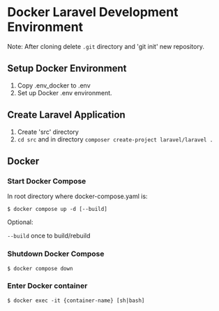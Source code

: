 # Docker Laravel Development Environment

Note:
After cloning delete `.git` directory and 'git init' new repository.

## Setup Docker Environment

1. Copy .env_docker to .env
2. Set up Docker .env environment.

## Create Laravel Application

1. Create 'src' directory
2. `cd src` and in directory `composer create-project laravel/laravel .`

## Docker

### Start Docker Compose
In root directory where docker-compose.yaml is:

`$ docker compose up -d [--build]`

Optional:

`--build` once to build/rebuild

### Shutdown Docker Compose

`$ docker compose down`

### Enter Docker container

`$ docker exec -it {container-name} [sh|bash]`
